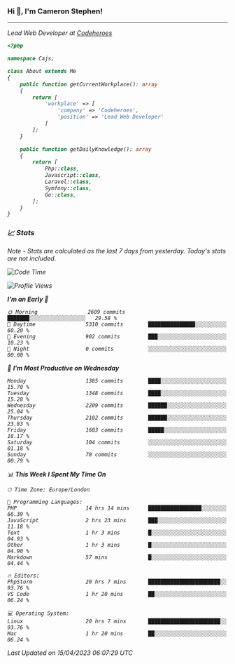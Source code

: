 ### Hi 👋, I'm Cameron Stephen!
<hr>
<p><em>Lead Web Developer at <a href="https://codeheroes.co.uk">Codeheroes</a></p>


```php
<?php

namespace Cajs;

class About extends Me
{
    public function getCurrentWorkplace(): array
    {
        return [
            'workplace' => [
                'company' => 'Codeheroes',
                'position' => 'Lead Web Developer'
            ]
        ];
    }

    public function getDailyKnowledge(): array
    {
        return [
            Php::class,
            Javascript::class,
            Laravel::class,
            Symfony::class,
            Go::class,
        ];
    }
}
```

### 📈 Stats
<p><em>Note - Stats are calculated as the last 7 days from yesterday. Today's stats are not included.</em></p>


<!--START_SECTION:waka-->
![Code Time](http://img.shields.io/badge/Code%20Time-3%2C311%20hrs%2041%20mins-blue)

![Profile Views](http://img.shields.io/badge/Profile%20Views-0-blue)

**I'm an Early 🐤** 

```text
🌞 Morning                2609 commits        ███████░░░░░░░░░░░░░░░░░░   29.58 % 
🌆 Daytime                5310 commits        ███████████████░░░░░░░░░░   60.20 % 
🌃 Evening                902 commits         ███░░░░░░░░░░░░░░░░░░░░░░   10.23 % 
🌙 Night                  0 commits           ░░░░░░░░░░░░░░░░░░░░░░░░░   00.00 % 
```
📅 **I'm Most Productive on Wednesday** 

```text
Monday                   1385 commits        ████░░░░░░░░░░░░░░░░░░░░░   15.70 % 
Tuesday                  1348 commits        ████░░░░░░░░░░░░░░░░░░░░░   15.28 % 
Wednesday                2209 commits        ██████░░░░░░░░░░░░░░░░░░░   25.04 % 
Thursday                 2102 commits        ██████░░░░░░░░░░░░░░░░░░░   23.83 % 
Friday                   1603 commits        █████░░░░░░░░░░░░░░░░░░░░   18.17 % 
Saturday                 104 commits         ░░░░░░░░░░░░░░░░░░░░░░░░░   01.18 % 
Sunday                   70 commits          ░░░░░░░░░░░░░░░░░░░░░░░░░   00.79 % 
```


📊 **This Week I Spent My Time On** 

```text
🕑︎ Time Zone: Europe/London

💬 Programming Languages: 
PHP                      14 hrs 14 mins      █████████████████░░░░░░░░   66.39 % 
JavaScript               2 hrs 23 mins       ███░░░░░░░░░░░░░░░░░░░░░░   11.18 % 
Text                     1 hr 3 mins         █░░░░░░░░░░░░░░░░░░░░░░░░   04.93 % 
Other                    1 hr 3 mins         █░░░░░░░░░░░░░░░░░░░░░░░░   04.90 % 
Markdown                 57 mins             █░░░░░░░░░░░░░░░░░░░░░░░░   04.44 % 

🔥 Editors: 
PhpStorm                 20 hrs 7 mins       ███████████████████████░░   93.76 % 
VS Code                  1 hr 20 mins        ██░░░░░░░░░░░░░░░░░░░░░░░   06.24 % 

💻 Operating System: 
Linux                    20 hrs 7 mins       ███████████████████████░░   93.76 % 
Mac                      1 hr 20 mins        ██░░░░░░░░░░░░░░░░░░░░░░░   06.24 % 
```


 Last Updated on 15/04/2023 06:07:29 UTC
<!--END_SECTION:waka-->
